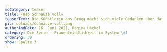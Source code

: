 ```yaml
---
mdCategory: teaser
title: «Hab Schnauze voll»
teaserText: Die Künstlerin aus Brugg macht sich viele Gedanken über das Leben nach der Ausstellung.
pic: uploads/schnauze-voll.png
authorAndDate: 16. Juni 2021, Regine Häckel
category: Die Serie – Frauenfeindlichkeit im System \#1
ordering: 30
show: Spalte 3
---
```

